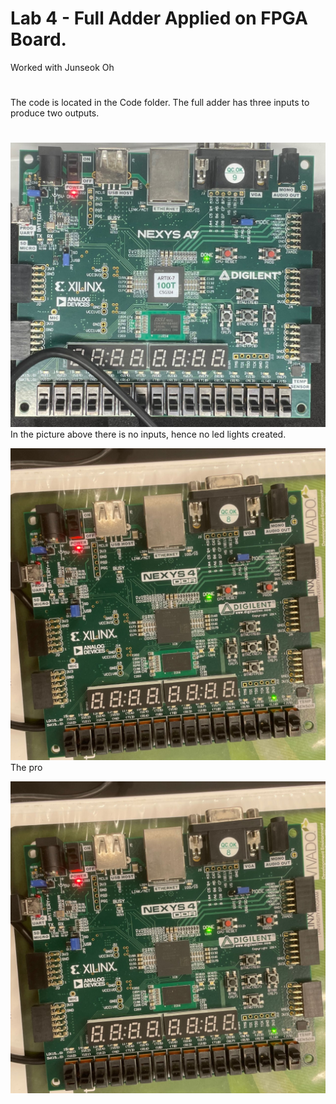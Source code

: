 # Lab 4 - Full Adder Applied on FPGA Board.
Worked with Junseok Oh
#
The code is located in the Code folder.
The full adder has three inputs to produce two outputs.
#

![](Pics/P1.jpg)
In the picture above there is no inputs, hence no led lights created.



![](Pics/P2.jpg)
The pro


![](Pics/P2.jpg)
